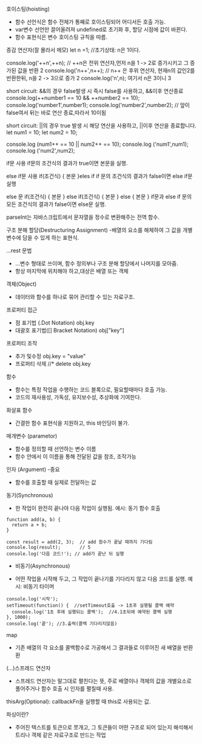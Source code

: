 호이스팅(hoisting)
- 함수 선언식은 함수 전체가 통째로 호이스팅되어 어디서든 호출 가능.
- var변수 선언만 끌어올려져 undefined로 초기화 후, 할당 시점에 값이 바뀐다.
- 함수 표현식은 변수 호이스팅 규칙을 따름.

증감 연산자(잘 몰라서 메모)
let n =1; //초기상태: n은 1이다.

console.log('++n',++n);  // ++n은 전위 연산자,먼저 n을 1 -> 2로 증가시키고
                            그 증가된 값을 반환  2
console.log('n++',n++);  // n++ 은 후위 연산자, 현재n의 값인2를 반환한뒤,
n을 2 -> 3으로 증가 2
console.log('n',n);  여기서 n은 3이니 3

short circuit: &&의 경우 false발생 시 즉시 false를 사용하고, &&이후 연산종료
console.log(++number1 == 10 && ++number2 == 10);
console.log('number1',number1);
console.log('number2',number2); // 앞이 false여서 뒤는 바로 연산 종료,따라서 10이됨

short circuit: ||의 경우 true 발생 시 해당 연산을 사용하고, ||이후  연산을 종료합니다.
let num1 = 10;
let num2 = 10;

console.log (num1++ == 10 || num2++ == 10);
console.log ('num1',num1);
console.log ('num2',num2);

if문 사용
if문의 조건식의 결과가 true이면 본문을 실행.

else if문 사용
if(조건식) {
  본문
}eles if
if 문의 조건식의 결과가 false이면 else if문 실행

else 문
    if(조건식) {
      본문
    } else if(조건식) {
      본문
    } else {
      본문
    }
    if문과 else if 문의 모든 조건식의 결과가 false이면 else문 실행.

parseInt는 자바스크립트에서 문자열을 정수로 변환해주는 전역 함수.

구조 분해 할당(Destructuring Assignment)
-배열의 요소를 해체하여 그 값을 개별 변수에 담을 수 있게 하는 표현식.

...rest 문법
- ...변수 형태로 쓰이며, 함수 정의부나 구조 분해 할당에서 나머지를 모아줌.
- 항상 마지막에 위치해야 하고,대상은 배열 또는 객체 

객체(Object)
- 데이터와 함수를 하나로 묶어 관리할 수 있는 자료구조.

프로퍼티 접근
- 점 표기법 (.Dot Notation) obj.key
- 대괄호 표기법([] Bracket Notation) obj["key"]

프로퍼티 조작
- 추가 및수정 obj.key = "value"
- 프로퍼티 삭제 //* delete obj.key

함수
- 함수는 특정 작업을 수행하는 코드 블록으로, 필요할때마다 호출 가능.
- 코드의 재사용성, 가독성, 유지보수성, 추상화에 기여한다.

화살표 함수
- 간결한 함수 표현식을 지원하고, this 바인딩이 불가.

매개변수 (parametor)
- 함수를 정의할 때 선언하는 변수 이름
- 함수 안에서 이 이름을 통해 전달된 값을 참조, 조작가능

인자 (Argument) -중요
- 함수를 호출할 때 실제로 전달하는 값

동기(Synchronous)
- 한 작업이 완전히 끝나야 다음 작업이 실행됨.
예시: 동기 함수 호출
```
function add(a, b) {
  return a + b;
}

const result = add(2, 3);  // add 함수가 끝날 때까지 기다림
console.log(result);       // 5
console.log('다음 코드!'); // add가 끝난 뒤 실행
```
* 비동기(Asynchronous)
- 어떤 작업을 시작해 두고, 그 작업이 끝나기를 기다리지 않고 다음 코드를 실행.
예시: 비동기 타이머
```
console.log('시작');
setTimeout(function() {  //setTimeout호출 -> 1초후 실행될 콜백 예약
  console.log('1초 후에 실행되는 콜백');  //4.1초뒤에 예약된 콜백 실행
}, 1000);
console.log('끝'); //3.출력(콜백 기다리지않음)
```
map
- 기존 배열의 각 요소를 콜백함수로 가공해서 그 결과들로 이루어진 새 배열을 반환환

(...)스프레드 연산자
- 스프레드 연산자는 말그대로 펼친다는 뜻, 주로 배열이나 객체의 값을 개별요소로 풀어주거나 함수 호출 시 인자를 펼칠때
사용.

thisArg(Optional): callbackFn을 실행할 때 this로 사용되는 값.

파싱이란?
- 주어진 텍스트를 토큰으로 쪼개고, 그 토큰들이 어떤 구조로 되어 있는지 해석해서 트리나 객체 같은 자료구조로 
   만드는 작업

   
